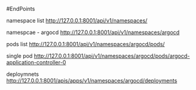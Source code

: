 #EndPoints

namespace list
http://127.0.0.1:8001/api/v1/namespaces/


namespcae - argocd
http://127.0.0.1:8001/api/v1/namespaces/argocd


pods list
http://127.0.0.1:8001/api/v1/namespaces/argocd/pods/


single pod
http://127.0.0.1:8001/api/v1/namespaces/argocd/pods/argocd-application-controller-0


deploymnets 
http://127.0.0.1:8001/apis/apps/v1/namespaces/argocd/deployments



